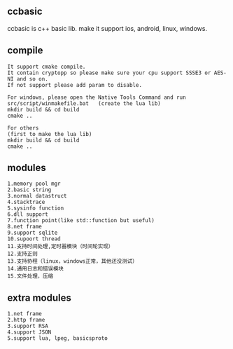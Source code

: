 ## ccbasic
ccbasic is c++ basic lib. make it support ios, android, linux, windows.

## compile
```
It support cmake compile. 
It contain cryptopp so please make sure your cpu support SSSE3 or AES-NI and so on. 
If not support please add param to disable. 

For windows, please open the Native Tools Command and run
src/script/winmakefile.bat   (create the lua lib)
mkdir build && cd build
cmake ..

For others
(first to make the lua lib)
mkdir build && cd build
cmake ..

```
## modules
```
1.memory pool mgr
2.basic string
3.normal datastruct
4.stacktrace
5.sysinfo function
6.dll support
7.function point(like std::function but useful)
8.net frame
9.support sqlite
10.supoort thread
11.支持时间处理,定时器模块（时间轮实现）
12.支持正则
13.支持协程（linux，windows正常，其他还没测试）
14.通用日志和错误模块
15.文件处理，压缩
```
## extra modules
```
1.net frame
2.http frame
3.support RSA
4.support JSON
5.support lua, lpeg, basicsproto 
```


